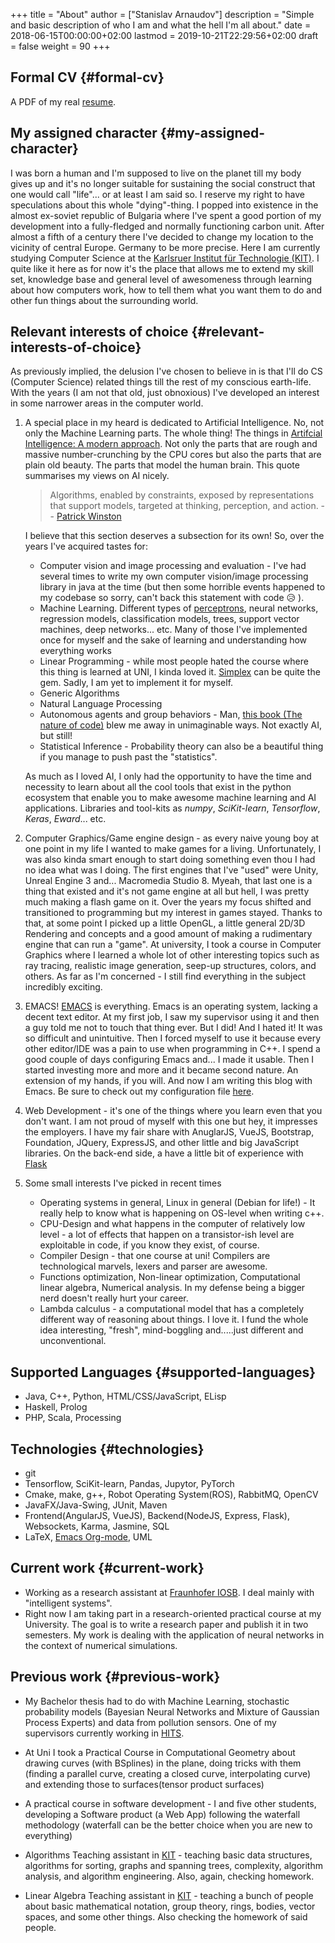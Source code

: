 +++
title = "About"
author = ["Stanislav Arnaudov"]
description = "Simple and basic description of who I am and what the hell I'm all about."
date = 2018-06-15T00:00:00+02:00
lastmod = 2019-10-21T22:29:56+02:00
draft = false
weight = 90
+++

## Formal CV {#formal-cv}

A PDF of my real [resume](/ox-hugo/cv.pdf).


## My assigned character {#my-assigned-character}

I was born a human and I'm supposed to live on the planet till my body gives up and it's no longer suitable for sustaining the social construct that one would call "life"... or at least I am said so. I reserve my right to have speculations about this whole "dying"-thing. I popped into existence in the almost ex-soviet republic of Bulgaria where I've spent a good portion of my development into a fully-fledged and normally functioning carbon unit. After almost a fifth of a century there I've decided to change my location to the vicinity of central Europe. Germany to be more precise. Here I am currently studying Computer Science at the [Karlsruer Institut für Technologie (KIT)](https://www.kit.edu/). I quite like it here as for now it's the place that allows me to extend my skill set, knowledge base and general level of awesomeness through learning about how computers work, how to tell them what you want them to do and other fun things about the surrounding world.


## Relevant interests of choice {#relevant-interests-of-choice}

As previously implied, the delusion I've chosen to believe in is that I'll do CS (Computer Science) related things till the rest of my conscious earth-life. With the years (I am not that old, just obnoxious) I've developed an interest in some narrower areas in the computer world.

1.  A special place in my heard is dedicated to Artificial Intelligence. No, not only the Machine Learning parts. The whole thing! The things in [Artifcial Intelligence: A modern approach](http://aima.cs.berkeley.edu/). Not only the parts that are rough and massive number-crunching by the CPU cores but also the parts that are plain old beauty. The parts that model the human brain. This quote summarises my views on AI nicely.

    > Algorithms, enabled by constraints, exposed by representations that support models, targeted at thinking, perception, and action. -- [Patrick Winston](https://www.csail.mit.edu/person/patrick-winston)

    I believe that this section deserves a subsection for its own! So, over the years I've acquired tastes for:

    -   Computer vision and image processing and evaluation - I've had several times to write my own computer vision/image processing library in java at the time (but then some horrible events happened to my codebase so sorry, can't back this statement with code 😥 ).
    -   Machine Learning. Different types of [perceptrons](https://en.wikipedia.org/wiki/Perceptron), neural networks, regression models, classification models, trees, support vector machines, deep networks... etc. Many of those I've implemented once for myself and the sake of learning and understanding how everything works
    -   Linear Programming - while most people hated the course where this thing is learned at UNI, I kinda loved it. [Simplex](https://en.wikipedia.org/wiki/Simplex%5Falgorithm) can be quite the gem. Sadly, I am yet to implement it for myself.
    -   Generic Algorithms
    -   Natural Language Processing
    -   Autonomous agents and group behaviors - Man, [this book (The nature of code)](https://natureofcode.com/) blew me away in unimaginable ways. Not exactly AI, but still!
    -   Statistical Inference - Probability theory can also be a beautiful thing if you manage to push past the "statistics".

    As much as I loved AI, I only had the opportunity to have the time and necessity to learn about all the cool tools that exist in the python ecosystem that enable you to make awesome machine learning and AI applications. Libraries and tool-kits as _numpy_, _SciKit-learn_, _Tensorflow_, _Keras_, _Eward_... etc.

2.  Computer Graphics/Game engine design - as every naive young boy at one point in my life I wanted to make games for a living. Unfortunately, I was also kinda smart enough to start doing something even thou I had no idea what was I doing. The first engines that I've "used" were Unity, Unreal Engine 3 and... Macromedia Studio 8. Myeah, that last one is a thing that existed and it's not game engine at all but hell, I was pretty much making a flash game on it. Over the years my focus shifted and transitioned to programming but my interest in games stayed. Thanks to that, at some point I picked up a little OpenGL, a little general 2D/3D Rendering and concepts and a good amount of making a rudimentary engine that can run a "game". At university, I took a course in Computer Graphics where I learned a whole lot of other interesting topics such as ray tracing, realistic image generation, seep-up structures, colors, and others. As far as I'm concerned - I still find everything in the subject incredibly exciting.
3.  EMACS! [EMACS](https://www.gnu.org/software/emacs/) is everything. Emacs is an operating system, lacking a decent text editor. At my first job, I saw my supervisor using it and then a guy told me not to touch that thing ever. But I did! And I hated it! It was so difficult and unintuitive. Then I forced myself to use it because every other editor/IDE was a pain to use when programming in C++. I spend a good couple of days configuring Emacs and... I made it usable. Then I started investing more and more and it became second nature. An extension of my hands, if you will. And now I am writing this blog with Emacs. Be sure to check out my configuration file [here](https://github.com/palikar/dotfiles/blob/master/.emacs.d/myinit.org).
4.  Web Development - it's one of the things where you learn even that you don't want. I am not proud of myself with this one but hey, it impresses the employers. I have my fair share with AnuglarJS, VueJS, Bootstrap, Foundation, JQuery, ExpressJS, and other little and big JavaScript libraries. On the back-end side, a have a little bit of experience with [Flask](http://flask.pocoo.org/)
5.  Some small interests I've picked in recent times
    -   Operating systems in general, Linux in general (Debian for life!) - It <span class="underline">really</span> help to know what is happening on OS-level when writing c++.
    -   CPU-Design and what happens in the computer of relatively low level - a lot of effects that happen on a transistor-ish level are exploitable in code, if you know they exist, of course.
    -   Compiler Design - that one course at uni! Compilers are technological marvels, lexers and parser are awesome.
    -   Functions optimization, Non-linear optimization, Computational linear algebra, Numerical analysis. In my defense being a bigger nerd doesn't really hurt your career.
    -   Lambda calculus - a computational model that has a completely different way of reasoning about things. I love it. I fund the whole idea interesting, "fresh", mind-boggling and.....just different and unconventional.


## Supported Languages {#supported-languages}

-   Java, C++, Python, HTML/CSS/JavaScript, ELisp
-   Haskell, Prolog
-   PHP, Scala, Processing


## Technologies {#technologies}

-   git
-   Tensorflow, SciKit-learn, Pandas, Jupytor, PyTorch
-   Cmake, make, g++, Robot Operating System(ROS), RabbitMQ, OpenCV
-   JavaFX/Java-Swing, JUnit, Maven
-   Frontend(AngularJS, VueJS), Backend(NodeJS, Express, Flask), Websockets, Karma, Jasmine, SQL
-   LaTeX, [Emacs Org-mode](https://orgmode.org/), UML


## Current work {#current-work}

-   Working as a research assistant at [Fraunhofer IOSB](https://www.fraunhofer.de/en.html). I deal mainly with "intelligent systems".
-   Right now I am taking part in a research-oriented practical course at my University. The goal is to write a research paper and publish it in two semesters. My work is dealing with the application of neural networks in the context of numerical simulations.


## Previous work {#previous-work}

-   My Bachelor thesis had to do with Machine Learning, stochastic probability models (Bayesian Neural Networks and Mixture of Gaussian Process Experts) and data from pollution sensors. One of my supervisors currently working in [HITS](https://www.h-its.org/en/).

-   At Uni I took a Practical Course in Computational Geometry about drawing curves (with BSplines) in the plane, doing tricks with them (finding a parallel curve, creating a closed curve, interpolating curve) and extending those to surfaces(tensor product surfaces)

-   A practical course in software development - I and five other students, developing a Software product (a Web App) following the waterfall methodology (waterfall can be the better choice when you are new to everything)

-   Algorithms Teaching assistant in [KIT](https://www.kit.edu/) - teaching basic data structures, algorithms for sorting, graphs and spanning trees, complexity, algorithm analysis, and algorithm engineering. Also, again, checking homework.

-   Linear Algebra Teaching assistant in [KIT](https://www.kit.edu/) - teaching a bunch of people about basic mathematical notation, group theory, rings, bodies, vector spaces, and some other things. Also checking the homework of said people.
